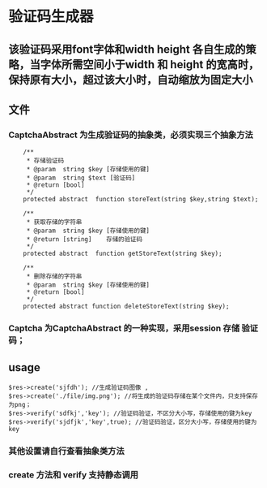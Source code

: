 # 验证码生成器

## 该验证码采用font字体和width height 各自生成的策略，当字体所需空间小于width 和 height 的宽高时，保持原有大小，超过该大小时，自动缩放为固定大小

## 文件

### CaptchaAbstract 为生成验证码的抽象类，必须实现三个抽象方法

```
    /**
     * 存储验证码
     * @param  string $key [存储使用的键]
     * @param  string $text [验证码]
     * @return [bool]       
     */
    protected abstract  function storeText(string $key,string $text);

    /**
     * 获取存储的字符串
     * @param  string $key [存储使用的键]
     * @return [string]    存储的验证码
     */
    protected abstract  function getStoreText(string $key);

    /**
     * 删除存储的字符串
     * @param  string $key [存储使用的键]
     * @return [bool]
     */
    protected abstract function deleteStoreText(string $key);

```
### Captcha 为CaptchaAbstract 的一种实现，采用session 存储 验证码；
## usage
```
$res->create('sjfdh'); //生成验证码图像 ,
$res->create('./file/img.png'); //将生成的验证码存储在某个文件内，只支持保存为png；
$res->verify('sdfkj','key'); //验证码验证，不区分大小写，存储使用的键为key
$res->verify('sjdfjk','key',true); //验证码验证，区分大小写，存储使用的键为key
```

### 其他设置请自行查看抽象类方法
### create 方法和 verify 支持静态调用
